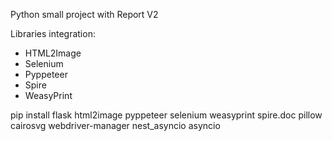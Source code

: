 Python small project with Report V2

Libraries integration:

- HTML2Image
- Selenium
- Pyppeteer
- Spire
- WeasyPrint

pip install flask html2image pyppeteer selenium weasyprint spire.doc pillow cairosvg webdriver-manager nest_asyncio asyncio
